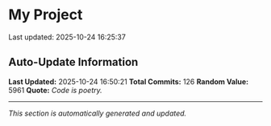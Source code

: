 # My Project


Last updated: 2025-10-24 16:25:37





































































































































































































































































































































































































































































































































## Auto-Update Information

**Last Updated:** 2025-10-24 16:50:21
**Total Commits:** 126
**Random Value:** 5961
**Quote:** _Code is poetry._

---
_This section is automatically generated and updated._